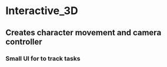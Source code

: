 # Interactive_3D

## Creates character movement and camera controller
### Small UI for to track tasks
